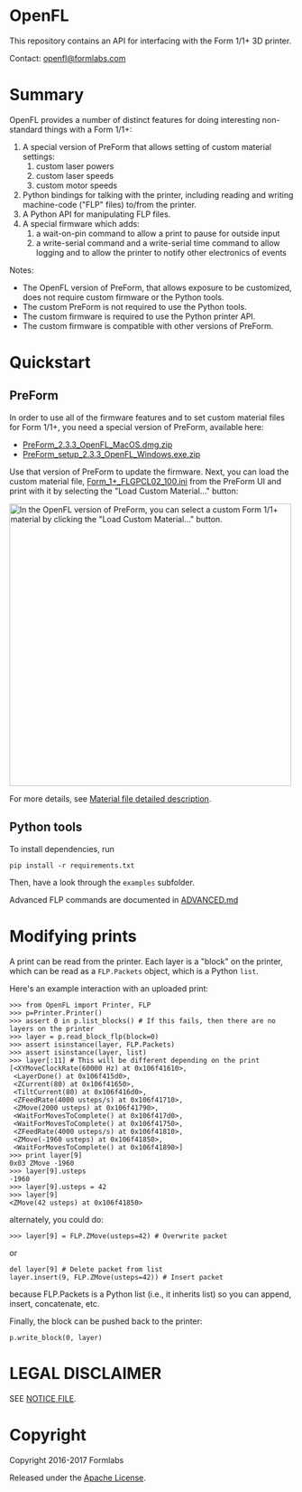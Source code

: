 # OpenFL
This repository contains an API for interfacing with the Form 1/1+ 3D printer.

Contact: openfl@formlabs.com

# Summary
OpenFL provides a number of distinct features for doing interesting non-standard things with a Form 1/1+:

1. A special version of PreForm that allows setting of custom material settings: 
   1. custom laser powers
   2. custom laser speeds
   3. custom motor speeds
2. Python bindings for talking with the printer, including reading and writing machine-code ("FLP" files) to/from the printer.
3. A Python API for manipulating FLP files.
4. A special firmware which adds:
   1. a wait-on-pin command to allow a print to pause for outside input
   2. a write-serial command and a write-serial time command to allow logging and to allow the printer to notify other electronics of events

Notes:
* The OpenFL version of PreForm, that allows exposure to be customized, does not require custom firmware or the Python tools.
* The custom PreForm is not required to use the Python tools.
* The custom firmware is required to use the Python printer API.
* The custom firmware is compatible with other versions of PreForm.


# Quickstart
## PreForm
In order to use all of the firmware features and to set custom material files for Form 1/1+, you need a special version of PreForm, available here:
* [PreForm_2.3.3_OpenFL_MacOS.dmg.zip](downloads/PreForm_2.3.3_OpenFL_MacOS.dmg.zip)
* [PreForm_setup_2.3.3_OpenFL_Windows.exe.zip](downloads/PreForm_setup_2.3.3_OpenFL_Windows.exe.zip)

Use that version of PreForm to update the firmware. Next, you can load the custom material file, [Form_1+_FLGPCL02_100.ini](Form_1+_FLGPCL02_100.ini) from the PreForm UI and print with it by selecting the "Load Custom Material..." button:

<img src="LoadCustomMaterial.png" width="500" alt="In the OpenFL version of PreForm, you can select a custom Form 1/1+ material by clicking the &quot;Load Custom Material...&quot; button.">

For more details, see [Material file detailed description](material_file_description.md).

## Python tools
To install dependencies, run
```
pip install -r requirements.txt
```

Then, have a look through the `examples` subfolder.

Advanced FLP commands are documented in [ADVANCED.md](ADVANCED.md)

# Modifying prints
A print can be read from the printer. Each layer is a "block" on the printer, which can be read as a `FLP.Packets` object, which is a Python `list`.

Here's an example interaction with an uploaded print:
```
>>> from OpenFL import Printer, FLP
>>> p=Printer.Printer()
>>> assert 0 in p.list_blocks() # If this fails, then there are no layers on the printer
>>> layer = p.read_block_flp(block=0)
>>> assert isinstance(layer, FLP.Packets)
>>> assert isinstance(layer, list)
>>> layer[:11] # This will be different depending on the print
[<XYMoveClockRate(60000 Hz) at 0x106f41610>,
 <LayerDone() at 0x106f415d0>,
 <ZCurrent(80) at 0x106f41650>,
 <TiltCurrent(80) at 0x106f416d0>,
 <ZFeedRate(4000 usteps/s) at 0x106f41710>,
 <ZMove(2000 usteps) at 0x106f41790>,
 <WaitForMovesToComplete() at 0x106f417d0>,
 <WaitForMovesToComplete() at 0x106f41750>,
 <ZFeedRate(4000 usteps/s) at 0x106f41810>,
 <ZMove(-1960 usteps) at 0x106f41850>,
 <WaitForMovesToComplete() at 0x106f41890>]
>>> print layer[9]
0x03 ZMove -1960
>>> layer[9].usteps
-1960
>>> layer[9].usteps = 42
>>> layer[9]
<ZMove(42 usteps) at 0x106f41850>
```
alternately, you could do:
```
>>> layer[9] = FLP.ZMove(usteps=42) # Overwrite packet
```
or
```
del layer[9] # Delete packet from list
layer.insert(9, FLP.ZMove(usteps=42)) # Insert packet
```
because FLP.Packets is a Python list (i.e., it inherits list) so you can append, insert, concatenate, etc.

Finally, the block can be pushed back to the printer:
```
p.write_block(0, layer)
```

# LEGAL DISCLAIMER
SEE [NOTICE FILE](NOTICE.md).

# Copyright
Copyright 2016-2017 Formlabs

Released under the [Apache License](https://github.com/formlabs/openfl/blob/master/COPYING).
